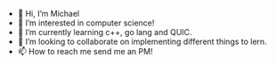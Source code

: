 - 👋 Hi, I’m Michael
- 👀 I’m interested in computer science! 
- 🌱 I’m currently learning c++, go lang and QUIC.
- 💞️ I’m looking to collaborate on implementing different things to lern.
- 📫 How to reach me send me an PM!

<!---
michiNation/michiNation is a ✨ special ✨ repository because its `README.md` (this file) appears on your GitHub profile.
You can click the Preview link to take a look at your changes.
--->
